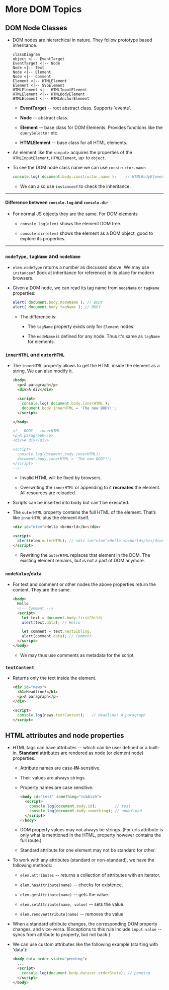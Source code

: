 # More DOM Topics



## DOM Node Classes

* DOM nodes are hierarchical in nature. They follow prototype based inheritance.

  ```mermaid
  classDiagram
  object <|-- EventTarget
  EventTarget <|-- Node
  Node <|-- Text
  Node <|-- Element
  Node <|-- Comment
  Element <|-- HTMLElement
  Element <|-- SVGElement
  HTMLElement <|-- HTMLInputElement
  HTMLElement <|-- HTMLBodyElement
  HTMLElement <|-- HTMLAnchorElement
  ```

  * **EventTarget** -- root abstract class. Supports 'events'.

  * **Node** -- abstract class.

  * **Element** -- base class for DOM Elements. Provides functions like the `querySelector` etc.

  * **HTMLElement** -- base class for all HTML elements.

* An element like the `<input>` acquires the properties of the `HTMLInputElement`, `HTMLElement`, up-to `object`.

* To see the DOM node class name we can use `constructor.name`:

  ```javascript
  console.log( document.body.constructor.name );    // HTMLBodyElement
  ```

  * We can also use `instanceof` to check the inheritance.



---

#### Difference between `console.log` and `console.dir`

* For normal JS objects they are the same. For DOM elements 

  * `console.log(elem)` shows the element DOM tree.

  * `console.dir(elem)` shows the element as a DOM object, good to explore its properties.

---



### `nodeType`, `tagName` and `nodeName`

* `elem.nodeType` returns a number as discussed above. We may use `instanceof` (look at inheritance for reference) in its place for modern browsers.

* Given a DOM node, we can read its tag name from `nodeName` or `tagName` properties:

  ```javascript
  alert( document.body.nodeName ); // BODY
  alert( document.body.tagName ); // BODY
  ```

  * The difference is:

    * The `tagName` property exists only for `Element` nodes.

    * The `nodeName` is defined for any node. Thus it's same as `tagName` for elements.




### `innerHTML` and `outerHTML`

* The `innerHTML` property allows to get the HTML inside the element as a string. We can also modify it.

  ```html
  <body>
    <p>A paragraph</p>
    <div>A div</div>
  
    <script>
      console.log( document.body.innerHTML );
      document.body.innerHTML = 'The new BODY!';
    </script>
  
  </body>

  <!-- BODY - innerHTML
  <p>A paragraph</p>
  <div>A div</div>

  <script>
    console.log(document.body.innerHTML);
    document.body.innerHTML = 'The new BODY!';
  </script>
  -->
  ```

  * Invalid HTML will be fixed by browsers.

  * Overwriting the `innerHTML` or appending to it **recreates** the element. All resources are reloaded.

* Scripts can be inserted into body but can't be executed.

* The `outerHTML` property contains the full HTML of the element. That’s like `innerHTML` plus the element itself.

  ```html
  <div id="elem">Hello <b>World</b></div>
  
  <script>
    alert(elem.outerHTML); // <div id="elem">Hello <b>World</b></div>
  </script>
  ```

  * Rewriting the `outerHTML` replaces that element in the DOM. The existing element remains, but is not a part of DOM anymore.



### `nodeValue`/`data`

* For text and comment or other nodes the above properties return the content. They are the same.

  ```html
  <body>
    Hello
    <!-- Comment -->
    <script>
      let text = document.body.firstChild;
      alert(text.data); // Hello
  
      let comment = text.nextSibling;
      alert(comment.data); // Comment
    </script>
  </body>
  ```

  * We may thus use comments as metadata for the script.



### `textContent`

* Returns only the text inside the element.

  ```html
  <div id="news">
    <h1>Headline!</h1>
    <p>A paragraph</p>
  </div>
  
  <script>
    console.log(news.textContent);   // Headline! A paragraph
  </script>
  ```



## HTML attributes and node properties

* HTML tags can have attributes -- which can be user defined or a built-in. **Standard** attributes are rendered as node (or element node) properties.

  * Attribute names are case-**IN**-sensitive.

  * Their values are always strings.

  * Property names are case sensitive.

    ```html
    <body id="test" something="rubbish">
      <script>
        console.log(document.body.id);        // test
        console.log(document.body.something); // undefined
      </script>
    </body>
    ```

  * DOM property values may not always be strings. (For urls attribute is only what is mentioned in the HTML, property however contains the full route.)

  * Standard attribute for one element may not be standard for other.

* To work with any attributes (standard or non-standard), we have the following methods:

  * `elem.attributes` -- returns a collection of attributes with an iterator.

  * `elem.hasAttribute(name)` -- checks for existence.

  * `elem.getAttribute(name)` -- gets the value.

  * `elem.setAttribute(name, value)` -- sets the value.

  * `elem.removeAttribute(name)` -- removes the value


* When a standard attribute changes, the corresponding DOM property changes, and vice-versa. (Exceptions to this rule include `input.value` -- syncs from attribute to property, but not back.)

* We can use custom attributes like the following example (starting with 'data'):

  ```html
  <body data-order-state="pending">
    ...
    <script>
      console.log(document.body.dataset.orderState); // pending
    </script>
  </body>
  ```
